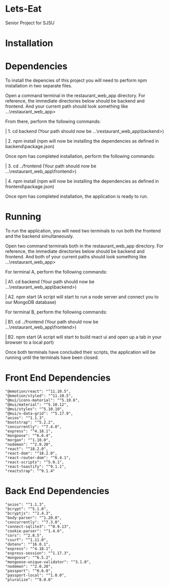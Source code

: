 # Lets-Eat
Senior Project for SJSU



# Installation
# Dependencies  

To install the depencies of this project you will need to perform npm installation in two separate files.

Open a command terminal in the restaurant_web_app directory. For reference, the immediate directories below should be backend and frontend. And your current path should look something like ...\restaurant_web_app>

From there, perform the following commands:

| 1. cd backend (Your path should now be ...\restaurant_web_app\backend>)

| 2. npm install (npm will now be installing the dependencies as defined in backend\package.json)

Once npm has completed installation, perform the following commands:

| 3. cd ../frontend (Your path should now be ...\restaurant_web_app\frontend>)

| 4. npm install (npm will now be installing the dependencies as defined in frontend\package.json)

Once npm has completed installation, the application is ready to run.

# Running 
To run the application, you will need two terminals to run both the frontend and the backend simultaneously.

Open two command terminals both in the restaurant_web_app directory. For reference, the immediate directories below should be backend and frontend. And both of your current paths should look something like ...\restaurant_web_app>

For terminal A, perform the following commands:

| A1. cd backend (Your path should now be ...\restaurant_web_app\backend>)

| A2. npm start (A script will start to run a node server and connect you to our MongoDB database)

For terminal B, perform the following commands:

| B1. cd ../frontend (Your path should now be ...\restaurant_web_app\frontend>)

| B2. npm start (A script will start to build react ui and open up a tab in your browser to a local port)

Once both terminals have concluded their scripts, the application will be running until the terminals have been closed.


# Front End Dependencies
```
"@emotion/react": "^11.10.5",
"@emotion/styled": "^11.10.5",
"@mui/icons-material": "^5.10.6",
"@mui/material": "^5.10.12",
"@mui/styles": "^5.10.10",
"@mui/x-data-grid": "^5.17.9",
"axios": "^1.1.3",
"bootstrap": "^5.2.2",
"concurrently": "^7.4.0",
"express": "^4.18.1",
"mongoose": "^6.6.4",
"morgan": "^1.10.0",
"nodemon": "^2.0.20",
"react": "^18.2.0",
"react-dom": "^18.2.0",
"react-router-dom": "^6.4.1",
"react-scripts": "^5.0.1",
"react-toastify": "^9.1.1",
"reactstrap": "^9.1.4"
```

# Back End Dependencies 
```
"axios": "^1.1.3",
"bcrypt": "^5.1.0",
"bcryptjs": "^2.4.3",
"body-parser": "^1.20.0",
"concurrently": "^7.3.0",
"connect-sqlite3": "^0.9.13",
"cookie-parser": "^1.4.6",
"cors": "^2.8.5",
"csurf": "^1.11.0",
"dotenv": "^16.0.1",
"express": "^4.18.1",
"express-session": "^1.17.3",
"mongoose": "^6.5.2",
"mongoose-unique-validator": "^3.1.0",
"nodemon": "^2.0.20",
"passport": "^0.6.0",
"passport-local": "^1.0.0",
"pluralize": "^8.0.0"
```
